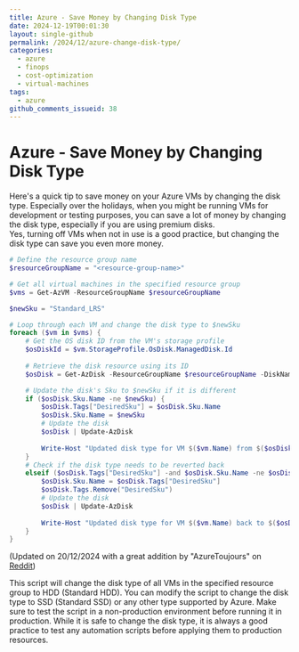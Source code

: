 ```yaml
---
title: Azure - Save Money by Changing Disk Type
date: 2024-12-19T00:01:30
layout: single-github
permalink: /2024/12/azure-change-disk-type/
categories:
  - azure
  - finops
  - cost-optimization
  - virtual-machines
tags:
  - azure
github_comments_issueid: 38
---
```


# Azure - Save Money by Changing Disk Type

Here's a quick tip to save money on your Azure VMs by changing the disk type. Especially over the holidays, when you might be running VMs for development or testing purposes, you can save a lot of money by changing the disk type, especially if you are using premium disks.<br>
Yes, turning off VMs when not in use is a good practice, but changing the disk type can save you even more money.

```powershell
# Define the resource group name
$resourceGroupName = "<resource-group-name>"

# Get all virtual machines in the specified resource group
$vms = Get-AzVM -ResourceGroupName $resourceGroupName

$newSku = "Standard_LRS"

# Loop through each VM and change the disk type to $newSku
foreach ($vm in $vms) {
    # Get the OS disk ID from the VM's storage profile
    $osDiskId = $vm.StorageProfile.OsDisk.ManagedDisk.Id
    
    # Retrieve the disk resource using its ID
    $osDisk = Get-AzDisk -ResourceGroupName $resourceGroupName -DiskName (Split-Path -Leaf $osDiskId)

    # Update the disk's Sku to $newSku if it is different
    if ($osDisk.Sku.Name -ne $newSku) {
        $osDisk.Tags["DesiredSku"] = $osDisk.Sku.Name
        $osDisk.Sku.Name = $newSku
        # Update the disk
        $osDisk | Update-AzDisk
        
        Write-Host "Updated disk type for VM $($vm.Name) from $($osDisk.Tags["DesiredSku"]) to $newSku"
    }
    # Check if the disk type needs to be reverted back
    elseif ($osDisk.Tags["DesiredSku"] -and $osDisk.Sku.Name -ne $osDisk.Tags["DesiredSku"]){
        $osDisk.Sku.Name = $osDisk.Tags["DesiredSku"]
        $osDisk.Tags.Remove("DesiredSku")
        # Update the disk
        $osDisk | Update-AzDisk
        
        Write-Host "Updated disk type for VM $($vm.Name) back to $($osDisk.Sku.Name)"
    }
}
```

(Updated on 20/12/2024 with a great addition by "AzureToujours" on [Reddit](https://www.reddit.com/r/AZURE/comments/1hhpvkd/comment/m2t6xb0/?utm_source=share&utm_medium=web3x&utm_name=web3xcss&utm_term=1&utm_content=share_button))

This script will change the disk type of all VMs in the specified resource group to HDD (Standard HDD). You can modify the script to change the disk type to SSD (Standard SSD) or any other type supported by Azure. Make sure to test the script in a non-production environment before running it in production. While it is safe to change the disk type, it is always a good practice to test any automation scripts before applying them to production resources.